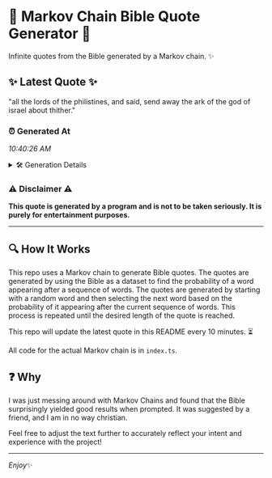 # 📖 Markov Chain Bible Quote Generator 📖

Infinite quotes from the Bible generated by a Markov chain. ✨

## ✨ Latest Quote ✨
"all the lords of the philistines, and said, send away the ark of the god of israel about thither."

### ⏰ Generated At
*10:40:26 AM*

<details>
    <summary>🛠️ Generation Details</summary>
    <p>
        <strong>🌱 Seed:</strong> all<br>
        <strong>🔄 Iterations:</strong> 18<br>
        <strong>📜 Context History:</strong><br>[ all ]: the<br>[ all, the ]: lords<br>[ all, the, lords ]: of<br>[ all, the, lords, of ]: the<br>[ all, the, lords, of, the ]: philistines,<br>[ all, the, lords, of, the, philistines, ]: and<br>[ the, lords, of, the, philistines,, and ]: said,<br>[ lords, of, the, philistines,, and, said, ]: send<br>[ of, the, philistines,, and, said,, send ]: away<br>[ the, philistines,, and, said,, send, away ]: the<br>[ philistines,, and, said,, send, away, the ]: ark<br>[ and, said,, send, away, the, ark ]: of<br>[ said,, send, away, the, ark, of ]: the<br>[ send, away, the, ark, of, the ]: god<br>[ away, the, ark, of, the, god ]: of<br>[ the, ark, of, the, god, of ]: israel<br>[ ark, of, the, god, of, israel ]: about<br>[ of, the, god, of, israel, about ]: thither.<br>
    </p>
</details>

### ⚠️ Disclaimer ⚠️
**This quote is generated by a program and is not to be taken seriously. It is purely for entertainment purposes.**

---

## 🔍 How It Works

This repo uses a Markov chain to generate Bible quotes. The quotes are generated by using the Bible as a dataset to find the probability of a word appearing after a sequence of words. The quotes are generated by starting with a random word and then selecting the next word based on the probability of it appearing after the current sequence of words. This process is repeated until the desired length of the quote is reached.

This repo will update the latest quote in this README every 10 minutes. ⏳

All code for the actual Markov chain is in `index.ts`.

## ❓ Why

I was just messing around with Markov Chains and found that the Bible surprisingly yielded good results when prompted. 
It was suggested by a friend, and I am in no way christian.

Feel free to adjust the text further to accurately reflect your intent and experience with the project!

---

*Enjoy*✨
